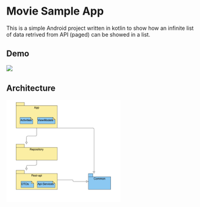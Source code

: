 # Movie Sample App

This is a simple Android project written in kotlin to show how an infinite list of data retrived from API (paged) can be showed in a list. 

## Demo
<img src="https://github.com/sasan-ebrahimi/movie-sample-app/blob/main/preview/movieapp.gif?raw=true" width="300">

## Architecture

<img src="https://raw.githubusercontent.com/sasan-ebrahimi/movie-sample-app/main/preview/arch.png" width="300">

 
